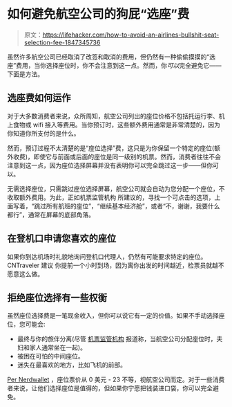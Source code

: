 # 如何避免航空公司的狗屁“选座”费

> 原文：<https://lifehacker.com/how-to-avoid-an-airlines-bullshit-seat-selection-fee-1847345736>

虽然许多航空公司已经取消了改签和取消的费用，但仍然有一种偷偷摸摸的“选座”费用，当你选择座位时，你不会注意到这一点。然而，你*可以*完全避免它——下面是方法。



## **选座费如何运作**

对于大多数消费者来说，众所周知，航空公司列出的座位价格不包括托运行李、机上食物或 wifi 接入等费用。当你预订时，这些额外费用通常是非常清楚的，因为你知道你所支付的是什么。

然而，预订过程不太清楚的是“座位选择”费，这只是为你保留一个特定的座位(额外收费)，即使它与前面或后面的座位是同一级别的机票。然而，消费者往往不会注意到这一点，因为座位选择屏幕并没有表明你可以完全跳过这一步——但你可以。

无需选择座位，只需跳过座位选择屏幕，航空公司就会自动为您分配一个座位，不收取额外费用。为此，正如机票监管机构 所建议的，寻找一个可点击的选项，上面写着，“跳过所有航班的座位”，“继续基本经济舱”，或者“不，谢谢，我要什么都行”，通常在屏幕的底部角落。

## **在登机口申请您喜欢的座位**

如果你到达机场时礼貌地询问登机口代理人，仍然有可能要求特定的座位。CNTraveler 建议 你提前一个小时到场，因为离你出发的时间越近，检票员就越不愿意这么做。

## **拒绝座位选择有一些权衡**

虽然座位选择费是一笔现金收入，但你可以说它有一定的价值。如果不手动选择座位，您可能会:

*   最终与你的旅伴分离(尽管 [机票监管机构](https://www.airfarewatchdog.com/blog/50083280/how-to-avoid-paying-airline-seat-fees/) 报道称，当航空公司分配座位时，夫妇和家人通常坐在一起)。
*   被困在可怕的中间座位。
*   迷失在最喜欢的地方，比如飞机的前部。

[Per Nerdwallet](https://www.nerdwallet.com/article/travel/airline-seat-selection-fees-how-to-navigate) ，座位票价从 0 美元 - 23 不等，视航空公司而定。对于一些消费者来说，让他们选择座位是值得的，但如果你宁愿把钱装进口袋，你可以完全避免。